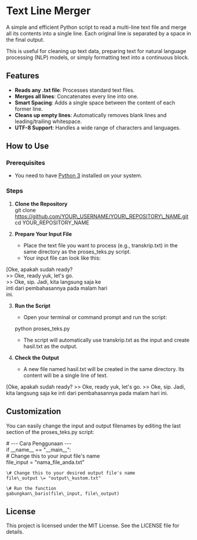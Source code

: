 # **Text Line Merger**

A simple and efficient Python script to read a multi-line text file and merge all its contents into a single line. Each original line is separated by a space in the final output.

This is useful for cleaning up text data, preparing text for natural language processing (NLP) models, or simply formatting text into a continuous block.

## **Features**

* **Reads any .txt file**: Processes standard text files.  
* **Merges all lines**: Concatenates every line into one.  
* **Smart Spacing**: Adds a single space between the content of each former line.  
* **Cleans up empty lines**: Automatically removes blank lines and leading/trailing whitespace.  
* **UTF-8 Support**: Handles a wide range of characters and languages.

## **How to Use**

### **Prerequisites**

* You need to have [Python 3](https://www.python.org/downloads/) installed on your system.

### **Steps**

1. **Clone the Repository**  
   git clone https://github.com/YOUR\_USERNAME/YOUR\_REPOSITORY\_NAME.git  
   cd YOUR\_REPOSITORY\_NAME

2. **Prepare Your Input File**  
   * Place the text file you want to process (e.g., transkrip.txt) in the same directory as the proses\_teks.py script.  
   * Your input file can look like this:

\[Oke, apakah sudah ready?  
\>\> Oke, ready yuk, let's go.  
\>\> Oke, sip. Jadi, kita langsung saja ke  
inti dari pembahasannya pada malam hari  
ini.

3. **Run the Script**  
   * Open your terminal or command prompt and run the script:

   python proses\_teks.py

   * The script will automatically use transkrip.txt as the input and create hasil.txt as the output.  
4. **Check the Output**  
   * A new file named hasil.txt will be created in the same directory. Its content will be a single line of text.

\[Oke, apakah sudah ready? \>\> Oke, ready yuk, let's go. \>\> Oke, sip. Jadi, kita langsung saja ke inti dari pembahasannya pada malam hari ini.

## **Customization**

You can easily change the input and output filenames by editing the last section of the proses\_teks.py script:

\# \--- Cara Penggunaan \---  
if \_\_name\_\_ \== "\_\_main\_\_":  
    \# Change this to your input file's name  
    file\_input \= "nama\_file\_anda.txt"

    \# Change this to your desired output file's name  
    file\_output \= "output\_kustom.txt"

    \# Run the function  
    gabungkan\_baris(file\_input, file\_output)

## **License**

This project is licensed under the MIT License. See the LICENSE file for details.
